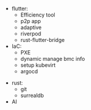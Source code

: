 * flutter:
  * Efficiency tool
  * p2p app
  * adaptive
  * riverpod
  * rust-flutter-bridge
* IaC:
  + PXE
  + dynamic manage bmc info
  + setup kubevirt
  + argocd
+ rust:
  + git
  + surrealdb
+ AI